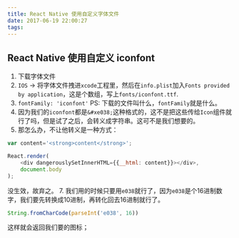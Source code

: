 ```yaml
---
title: React Native 使用自定义字体文件
date: 2017-06-19 22:00:27
tags:
---
```


## React Native 使用自定义 iconfont

1. 下载字体文件
2. `IOS` -> 将字体文件拽进`xcode`工程里，然后在`info.plist`加入`Fonts provided by application`，这是个数组，写上`fonts/iconfont.ttf`.
3. `fontFamily: 'iconfont'` PS: 下载的文件叫什么，`fontFamily`就是什么。
4. 因为我们的`iconfont`都是`&#xe038;`这种格式的，这不是把这些传给`Icon`组件就行了吗，但是试了之后，会转义成字符串。这可不是我们想要的。
5. 那怎么办，不让他转义是一种方式：
```javascript
var content='<strong>content</strong>';    

React.render(
    <div dangerouslySetInnerHTML={{__html: content}}></div>,
    document.body
);
```
没生效，故弃之。
7. 我们用的时候只要用`e038`就行了，因为`e038`是个16进制数字，我们要先转换成10进制，再转化回去16进制就行了。
```javascript
String.fromCharCode(parseInt('e038', 16))
```
这样就会返回我们要的图标；
